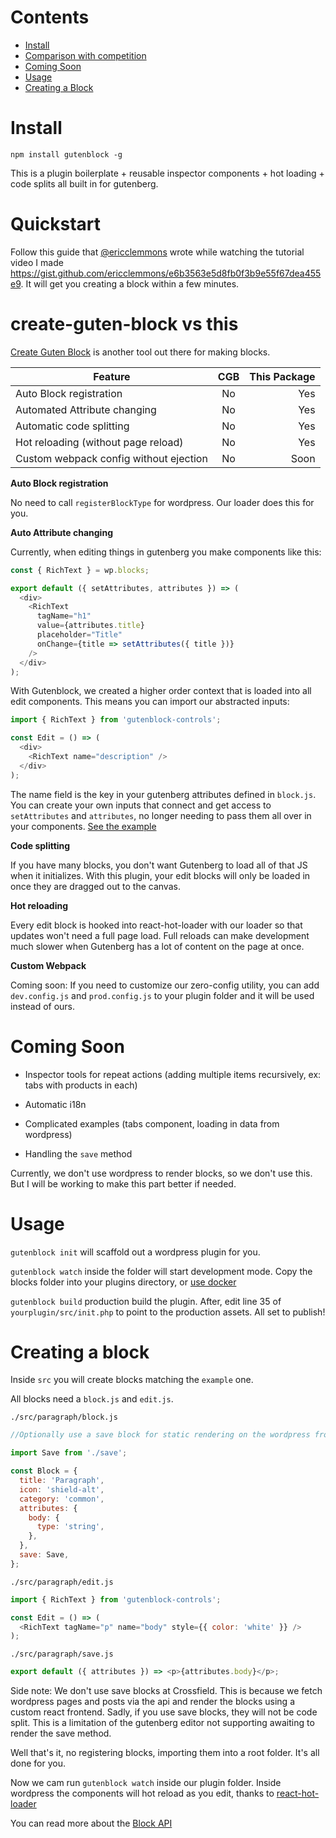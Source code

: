# Contents

* [Install](#install)
* [Comparison with competition](#create-guten-block-vs-this)
* [Coming Soon](#coming-soon)
* [Usage](#usage)
* [Creating a Block](#creating-a-block)

# Install

`npm install gutenblock -g`

This is a plugin boilerplate + reusable inspector components + hot loading + code splits all built in for gutenberg.

# Quickstart

Follow this guide that [@ericclemmons](http://github.com/ericclemmons) wrote while watching the tutorial video I made https://gist.github.com/ericclemmons/e6b3563e5d8fb0f3b9e55f67dea455e9. It will get you creating a block within a few minutes.

# create-guten-block vs this

[Create Guten Block](https://github.com/ahmadawais/create-guten-block) is another tool out there for making blocks.

| Feature                                | CGB | This Package |
| -------------------------------------- | :-: | -----------: |
| Auto Block registration                | No  |          Yes |
| Automated Attribute changing           | No  |          Yes |
| Automatic code splitting               | No  |          Yes |
| Hot reloading (without page reload)    | No  |          Yes |
| Custom webpack config without ejection | No  |         Soon |

**Auto Block registration**

No need to call `registerBlockType` for wordpress. Our loader does this for you.

**Auto Attribute changing**

Currently, when editing things in gutenberg you make components like this:

```js
const { RichText } = wp.blocks;

export default ({ setAttributes, attributes }) => (
  <div>
    <RichText
      tagName="h1"
      value={attributes.title}
      placeholder="Title"
      onChange={title => setAttributes({ title })}
    />
  </div>
);
```

With Gutenblock, we created a higher order context that is loaded into all edit components. This means you can import our abstracted inputs:

```js
import { RichText } from 'gutenblock-controls';

const Edit = () => (
  <div>
    <RichText name="description" />
  </div>
);
```

The name field is the key in your gutenberg attributes defined in `block.js`. You can create your own inputs that connect and get access to `setAttributes` and `attributes`, no longer needing to pass them all over in your components. [See the example](/controls/src/form/rich-text.js)

**Code splitting**

If you have many blocks, you don't want Gutenberg to load all of that JS when it initializes. With this plugin, your edit blocks will only be loaded in once they are dragged out to the canvas.

**Hot reloading**

Every edit block is hooked into react-hot-loader with our loader so that updates won't need a full page load. Full reloads can make development much slower when Gutenberg has a lot of content on the page at once.

**Custom Webpack**

Coming soon: If you need to customize our zero-config utility, you can add `dev.config.js` and `prod.config.js` to your plugin folder and it will be used instead of ours.

# Coming Soon

* Inspector tools for repeat actions (adding multiple items recursively, ex: tabs with products in each)
* Automatic i18n
* Complicated examples (tabs component, loading in data from wordpress)

* Handling the `save` method

Currently, we don't use wordpress to render blocks, so we don't use this. But I will be working to make this part better if needed.

# Usage

`gutenblock init` will scaffold out a wordpress plugin for you.

`gutenblock watch` inside the folder will start development mode. Copy the blocks folder into your plugins directory, or [use docker](https://gist.github.com/zackify/d8e428f93e018c3fbcce512414d02e62)

`gutenblock build` production build the plugin. After, edit line 35 of `yourplugin/src/init.php` to point to the production assets. All set to publish!

# Creating a block

Inside `src` you will create blocks matching the `example` one.

All blocks need a `block.js` and `edit.js`.

`./src/paragraph/block.js`

```js
//Optionally use a save block for static rendering on the wordpress frontend

import Save from './save';

const Block = {
  title: 'Paragraph',
  icon: 'shield-alt',
  category: 'common',
  attributes: {
    body: {
      type: 'string',
    },
  },
  save: Save,
};
```

`./src/paragraph/edit.js`

```js
import { RichText } from 'gutenblock-controls';

const Edit = () => (
  <RichText tagName="p" name="body" style={{ color: 'white' }} />
);
```

`./src/paragraph/save.js`

```js
export default ({ attributes }) => <p>{attributes.body}</p>;
```

Side note: We don't use save blocks at Crossfield. This is because we fetch wordpress pages and posts via the api and render the blocks using a custom react frontend. Sadly, if you use save blocks, they will not be code split. This is a limitation of the gutenberg editor not supporting awaiting to render the save method.

Well that's it, no registering blocks, importing them into a root folder. It's all done for you.

Now we cam run `gutenblock watch` inside our plugin folder. Inside wordpress the components will hot reload as you edit, thanks to [react-hot-loader](https://github.com/gaearon/react-hot-loader)

You can read more about the [Block API](https://wordpress.org/gutenberg/handbook/block-api/)
